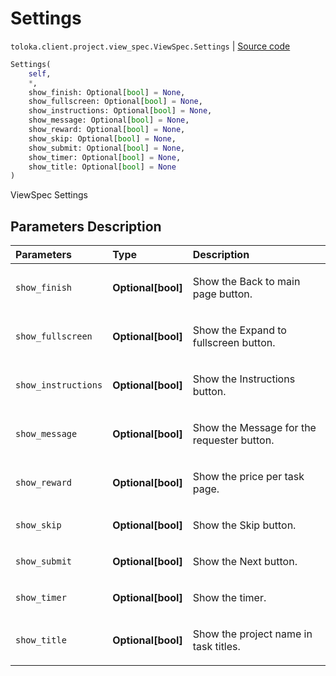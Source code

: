 # Settings
`toloka.client.project.view_spec.ViewSpec.Settings` | [Source code](https://github.com/Toloka/toloka-kit/blob/v1.1.1/src/client/project/view_spec.py#L36)

```python
Settings(
    self,
    *,
    show_finish: Optional[bool] = None,
    show_fullscreen: Optional[bool] = None,
    show_instructions: Optional[bool] = None,
    show_message: Optional[bool] = None,
    show_reward: Optional[bool] = None,
    show_skip: Optional[bool] = None,
    show_submit: Optional[bool] = None,
    show_timer: Optional[bool] = None,
    show_title: Optional[bool] = None
)
```

ViewSpec Settings

## Parameters Description

| Parameters | Type | Description |
| :----------| :----| :-----------|
`show_finish`|**Optional\[bool\]**|<p>Show the Back to main page button.</p>
`show_fullscreen`|**Optional\[bool\]**|<p>Show the Expand to fullscreen button.</p>
`show_instructions`|**Optional\[bool\]**|<p>Show the Instructions button.</p>
`show_message`|**Optional\[bool\]**|<p>Show the Message for the requester button.</p>
`show_reward`|**Optional\[bool\]**|<p>Show the price per task page.</p>
`show_skip`|**Optional\[bool\]**|<p>Show the Skip button.</p>
`show_submit`|**Optional\[bool\]**|<p>Show the Next button.</p>
`show_timer`|**Optional\[bool\]**|<p>Show the timer.</p>
`show_title`|**Optional\[bool\]**|<p>Show the project name in task titles.</p>
